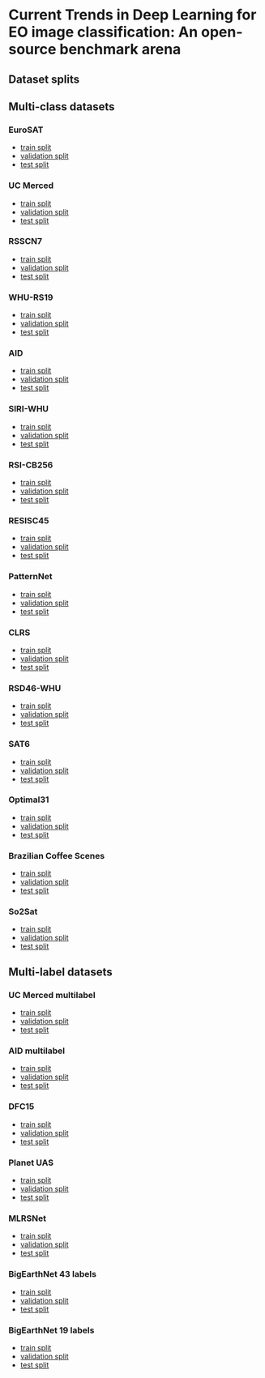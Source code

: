 # Current Trends in Deep Learning for EO image classification: An open-source benchmark arena
## Dataset splits

## Multi-class datasets
### EuroSAT
- <a href="https://github.com/biasvariancelabs/LULC/blob/main/splits/eurosat_train.csv">train split</a>
- <a href="https://github.com/biasvariancelabs/LULC/blob/main/splits/eurosat_val.csv">validation split</a>
- <a href="https://github.com/biasvariancelabs/LULC/blob/main/splits/eurosat_test.csv">test split</a>
### UC Merced
- <a href="https://github.com/biasvariancelabs/LULC/blob/main/splits/ucmerced_train.csv">train split</a>
- <a href="https://github.com/biasvariancelabs/LULC/blob/main/splits/ucmerced_val.csv">validation split</a>
- <a href="https://github.com/biasvariancelabs/LULC/blob/main/splits/ucmerced_test.csv">test split</a>
### RSSCN7
- <a href="https://github.com/biasvariancelabs/LULC/blob/main/splits/rsscn7_train.csv">train split</a>
- <a href="https://github.com/biasvariancelabs/LULC/blob/main/splits/rsscn7_val.csv">validation split</a>
- <a href="https://github.com/biasvariancelabs/LULC/blob/main/splits/rsscn7_test.csv">test split</a>
### WHU-RS19
- <a href="https://github.com/biasvariancelabs/LULC/blob/main/splits/whurs19_train.csv">train split</a>
- <a href="https://github.com/biasvariancelabs/LULC/blob/main/splits/whurs19_val.csv">validation split</a>
- <a href="https://github.com/biasvariancelabs/LULC/blob/main/splits/whurs19_test.csv">test split</a>
### AID
- <a href="https://github.com/biasvariancelabs/LULC/blob/main/splits/aid_train.csv">train split</a>
- <a href="https://github.com/biasvariancelabs/LULC/blob/main/splits/aid_val.csv">validation split</a>
- <a href="https://github.com/biasvariancelabs/LULC/blob/main/splits/aid_test.csv">test split</a>
### SIRI-WHU
- <a href="https://github.com/biasvariancelabs/LULC/blob/main/splits/siriwhu_train.csv">train split</a>
- <a href="https://github.com/biasvariancelabs/LULC/blob/main/splits/siriwhu_val.csv">validation split</a>
- <a href="https://github.com/biasvariancelabs/LULC/blob/main/splits/siriwhu_test.csv">test split</a>
### RSI-CB256
- <a href="https://github.com/biasvariancelabs/LULC/blob/main/splits/rsicb256_train.csv">train split</a>
- <a href="https://github.com/biasvariancelabs/LULC/blob/main/splits/rsicb256_val.csv">validation split</a>
- <a href="https://github.com/biasvariancelabs/LULC/blob/main/splits/rsicb256_test.csv">test split</a>
### RESISC45
- <a href="https://github.com/biasvariancelabs/LULC/blob/main/splits/resisc45_train.csv">train split</a>
- <a href="https://github.com/biasvariancelabs/LULC/blob/main/splits/resisc45_val.csv">validation split</a>
- <a href="https://github.com/biasvariancelabs/LULC/blob/main/splits/resisc45_test.csv">test split</a>
### PatternNet
- <a href="https://github.com/biasvariancelabs/LULC/blob/main/splits/patternnet_train.csv">train split</a>
- <a href="https://github.com/biasvariancelabs/LULC/blob/main/splits/patternnet_val.csv">validation split</a>
- <a href="https://github.com/biasvariancelabs/LULC/blob/main/splits/patternnet_test.csv">test split</a>
### CLRS
- <a href="https://github.com/biasvariancelabs/LULC/blob/main/splits/clrs_train.csv">train split</a>
- <a href="https://github.com/biasvariancelabs/LULC/blob/main/splits/clrs_val.csv">validation split</a>
- <a href="https://github.com/biasvariancelabs/LULC/blob/main/splits/clrs_test.csv">test split</a>
### RSD46-WHU
- <a href="https://github.com/biasvariancelabs/LULC/blob/main/splits/rsd46whu_train.csv">train split</a>
- <a href="https://github.com/biasvariancelabs/LULC/blob/main/splits/rsd46whu_val.csv">validation split</a>
- <a href="https://github.com/biasvariancelabs/LULC/blob/main/splits/rsd46whu_test.csv">test split</a>
### SAT6
- <a href="https://github.com/biasvariancelabs/LULC/blob/main/splits/sat6_train.csv">train split</a>
- <a href="https://github.com/biasvariancelabs/LULC/blob/main/splits/sat6_val.csv">validation split</a>
- <a href="https://github.com/biasvariancelabs/LULC/blob/main/splits/sat6_test.csv">test split</a>
### Optimal31
- <a href="https://github.com/biasvariancelabs/LULC/blob/main/splits/optimal31_train.csv">train split</a>
- <a href="https://github.com/biasvariancelabs/LULC/blob/main/splits/optimal31_val.csv">validation split</a>
- <a href="https://github.com/biasvariancelabs/LULC/blob/main/splits/optimal31_test.csv">test split</a>
### Brazilian Coffee Scenes
- <a href="https://github.com/biasvariancelabs/LULC/blob/main/splits/bcs_train.csv">train split</a>
- <a href="https://github.com/biasvariancelabs/LULC/blob/main/splits/bcs_val.csv">validation split</a>
- <a href="https://github.com/biasvariancelabs/LULC/blob/main/splits/bcs_test.csv">test split</a>
### So2Sat
- <a href="https://dataserv.ub.tum.de/s/m1483140/download?path=%2F&files=training.h5">train split</a>
- <a href="https://dataserv.ub.tum.de/s/m1483140/download?path=%2F&files=validation.h5">validation split</a>
- <a href="https://dataserv.ub.tum.de/s/m1483140/download?path=%2F&files=testing.h5">test split</a>

## Multi-label datasets
### UC Merced multilabel
- <a href="https://github.com/biasvariancelabs/LULC/blob/main/splits/ucmercedmultilabel_train.csv">train split</a>
- <a href="https://github.com/biasvariancelabs/LULC/blob/main/splits/ucmercedmultilabel_val.csv">validation split</a>
- <a href="https://github.com/biasvariancelabs/LULC/blob/main/splits/ucmercedmultilabel_test.csv">test split</a>
### AID multilabel
- <a href="https://github.com/biasvariancelabs/LULC/blob/main/splits/aidmultilabel_train.csv">train split</a>
- <a href="https://github.com/biasvariancelabs/LULC/blob/main/splits/aidmultilabel_val.csv">validation split</a>
- <a href="https://github.com/biasvariancelabs/LULC/blob/main/splits/aidmultilabel_test.csv">test split</a>
### DFC15
- <a href="https://github.com/biasvariancelabs/LULC/blob/main/splits/dfc15_train.csv">train split</a>
- <a href="https://github.com/biasvariancelabs/LULC/blob/main/splits/dfc15_val.csv">validation split</a>
- <a href="https://github.com/biasvariancelabs/LULC/blob/main/splits/dfc15_test.csv">test split</a>
### Planet UAS
- <a href="https://github.com/biasvariancelabs/LULC/blob/main/splits/planetuas_train.csv">train split</a>
- <a href="https://github.com/biasvariancelabs/LULC/blob/main/splits/planetuas_val.csv">validation split</a>
- <a href="https://github.com/biasvariancelabs/LULC/blob/main/splits/planetuas_test.csv">test split</a>
### MLRSNet
- <a href="https://github.com/biasvariancelabs/LULC/blob/main/splits/mlrsnet_train.csv">train split</a>
- <a href="https://github.com/biasvariancelabs/LULC/blob/main/splits/mlrsnet_val.csv">validation split</a>
- <a href="https://github.com/biasvariancelabs/LULC/blob/main/splits/mlrsnet_test.csv">test split</a>
### BigEarthNet 43 labels
- <a href="https://github.com/biasvariancelabs/LULC/blob/main/splits/bigearthnet_train.csv">train split</a>
- <a href="https://github.com/biasvariancelabs/LULC/blob/main/splits/bigearthnet_val.csv">validation split</a>
- <a href="https://github.com/biasvariancelabs/LULC/blob/main/splits/bigearthnet_test.csv">test split</a>
### BigEarthNet 19 labels
- <a href="https://github.com/biasvariancelabs/LULC/blob/main/splits/bigearthnet_train.csv">train split</a>
- <a href="https://github.com/biasvariancelabs/LULC/blob/main/splits/bigearthnet_val.csv">validation split</a>
- <a href="https://github.com/biasvariancelabs/LULC/blob/main/splits/bigearthnet_test.csv">test split</a>
